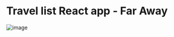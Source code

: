 # Travel list React app - Far Away

![image](https://github.com/Jarmovd/travel-list/assets/47450872/3180eb63-f9da-419b-a3d8-1e357d0e1b6a)
